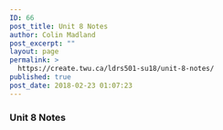 ```yaml
---
ID: 66
post_title: Unit 8 Notes
author: Colin Madland
post_excerpt: ""
layout: page
permalink: >
  https://create.twu.ca/ldrs501-su18/unit-8-notes/
published: true
post_date: 2018-02-23 01:07:23
---
```

### Unit 8 Notes